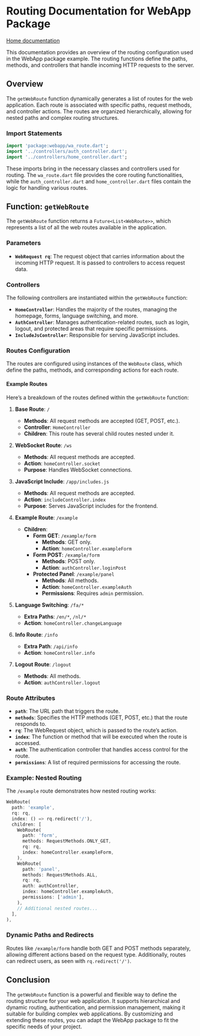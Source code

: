 # Routing Documentation for WebApp Package
[Home documentation](/doc/README.md)

This documentation provides an overview of the routing configuration used in the WebApp package example. The routing functions define the paths, methods, and controllers that handle incoming HTTP requests to the server.

## Overview

The `getWebRoute` function dynamically generates a list of routes for the web application. Each route is associated with specific paths, request methods, and controller actions. The routes are organized hierarchically, allowing for nested paths and complex routing structures.

### Import Statements

```dart
import 'package:webapp/wa_route.dart';
import '../controllers/auth_controller.dart';
import '../controllers/home_controller.dart';
```

These imports bring in the necessary classes and controllers used for routing. The `wa_route.dart` file provides the core routing functionalities, while the `auth_controller.dart` and `home_controller.dart` files contain the logic for handling various routes.

## Function: `getWebRoute`

The `getWebRoute` function returns a `Future<List<WebRoute>>`, which represents a list of all the web routes available in the application.

### Parameters

- **`WebRequest rq`**: The request object that carries information about the incoming HTTP request. It is passed to controllers to access request data.

### Controllers

The following controllers are instantiated within the `getWebRoute` function:

- **`HomeController`**: Handles the majority of the routes, managing the homepage, forms, language switching, and more.
- **`AuthController`**: Manages authentication-related routes, such as login, logout, and protected areas that require specific permissions.
- **`IncludeJsController`**: Responsible for serving JavaScript includes.

### Routes Configuration

The routes are configured using instances of the `WebRoute` class, which define the paths, methods, and corresponding actions for each route.

#### Example Routes

Here’s a breakdown of the routes defined within the `getWebRoute` function:

1. **Base Route**: `/`
   - **Methods**: All request methods are accepted (GET, POST, etc.).
   - **Controller**: `HomeController`
   - **Children**: This route has several child routes nested under it.

2. **WebSocket Route**: `/ws`
   - **Methods**: All request methods are accepted.
   - **Action**: `homeController.socket`
   - **Purpose**: Handles WebSocket connections.

3. **JavaScript Include**: `/app/includes.js`
   - **Methods**: All request methods are accepted.
   - **Action**: `includeController.index`
   - **Purpose**: Serves JavaScript includes for the frontend.

4. **Example Route**: `/example`
   - **Children**:
     - **Form GET**: `/example/form`
       - **Methods**: GET only.
       - **Action**: `homeController.exampleForm`
     - **Form POST**: `/example/form`
       - **Methods**: POST only.
       - **Action**: `authController.loginPost`
     - **Protected Panel**: `/example/panel`
       - **Methods**: All methods.
       - **Action**: `homeController.exampleAuth`
       - **Permissions**: Requires `admin` permission.

5. **Language Switching**: `/fa/*`
   - **Extra Paths**: `/en/*`, `/nl/*`
   - **Action**: `homeController.changeLanguage`

6. **Info Route**: `/info`
   - **Extra Path**: `/api/info`
   - **Action**: `homeController.info`

7. **Logout Route**: `/logout`
   - **Methods**: All methods.
   - **Action**: `authController.logout`

### Route Attributes

- **`path`**: The URL path that triggers the route.
- **`methods`**: Specifies the HTTP methods (GET, POST, etc.) that the route responds to.
- **`rq`**: The WebRequest object, which is passed to the route’s action.
- **`index`**: The function or method that will be executed when the route is accessed.
- **`auth`**: The authentication controller that handles access control for the route.
- **`permissions`**: A list of required permissions for accessing the route.

### Example: Nested Routing

The `/example` route demonstrates how nested routing works:

```dart
WebRoute(
  path: 'example',
  rq: rq,
  index: () => rq.redirect('/'),
  children: [
    WebRoute(
      path: 'form',
      methods: RequestMethods.ONLY_GET,
      rq: rq,
      index: homeController.exampleForm,
    ),
    WebRoute(
      path: 'panel',
      methods: RequestMethods.ALL,
      rq: rq,
      auth: authController,
      index: homeController.exampleAuth,
      permissions: ['admin'],
    ),
    // Additional nested routes...
  ],
),
```

### Dynamic Paths and Redirects

Routes like `/example/form` handle both GET and POST methods separately, allowing different actions based on the request type. Additionally, routes can redirect users, as seen with `rq.redirect('/')`.

## Conclusion

The `getWebRoute` function is a powerful and flexible way to define the routing structure for your web application. It supports hierarchical and dynamic routing, authentication, and permission management, making it suitable for building complex web applications. By customizing and extending these routes, you can adapt the WebApp package to fit the specific needs of your project.